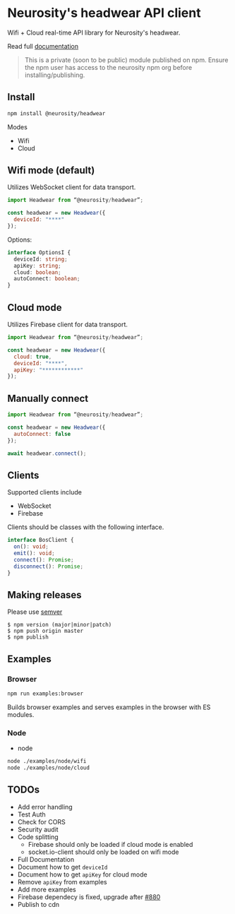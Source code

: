 # Neurosity's headwear API client

Wifi + Cloud real-time API library for Neurosity's headwear.

Read full [documentation](https://github.com/neurosity/doc-headwear-api-js)

> This is a private (soon to be public) module published on npm. Ensure the npm user has access to the neurosity npm org before installing/publishing.

## Install
```bash
npm install @neurosity/headwear
```

Modes

* Wifi
* Cloud

## Wifi mode (default)

Utilizes WebSocket client for data transport.

``` js
import Headwear from “@neurosity/headwear”;

const headwear = new Headwear({
  deviceId: "****"
});
```

Options:

``` ts
interface OptionsI {
  deviceId: string;
  apiKey: string;
  cloud: boolean;
  autoConnect: boolean;
}
```

## Cloud mode

Utilizes Firebase client for data transport.

``` js
import Headwear from “@neurosity/headwear”;

const headwear = new Headwear({
  cloud: true,
  deviceId: "****",
  apiKey: "************"
});
```

## Manually connect

``` js
import Headwear from “@neurosity/headwear”;

const headwear = new Headwear({
  autoConnect: false
});

await headwear.connect();
```

## Clients

Supported clients include

* WebSocket
* Firebase

Clients should be classes with the following interface.

``` ts
interface BosClient {
  on(): void;
  emit(): void;
  connect(): Promise;
  disconnect(): Promise;
}
``` 

## Making releases

Please use [semver](https://docs.npmjs.com/misc/semver)

```
$ npm version (major|minor|patch)
$ npm push origin master
$ npm publish
```

## Examples

### Browser

``` bash
npm run examples:browser
```

Builds browser examples and serves examples in the browser with ES modules.

### Node 

* node

``` bash
node ./examples/node/wifi
node ./examples/node/cloud
```

## TODOs

* Add error handling
* Test Auth
* Check for CORS
* Security audit
* Code splitting
  * Firebase should only be loaded if cloud mode is enabled
  * socket.io-client should only be loaded on wifi mode
* Full Documentation
* Document how to get `deviceId`
* Document how to get `apiKey` for cloud mode
* Remove `apiKey` from examples
* Add more examples
* Firebase dependecy is fixed, upgrade after [#880](https://github.com/firebase/firebase-js-sdk/issues/880)
* Publish to cdn